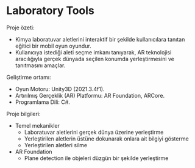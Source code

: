 # Laboratory Tools
Proje özeti:
  - Kimya laboratuvar aletlerini interaktif bir şekilde kullanıcılara tanıtan eğitici bir mobil oyun oyundur.
  - Kullanıcıya istediği aleti seçme imkanı tanıyarak, AR teknolojisi aracılığıyla gerçek dünyada seçilen konumda yerleştirmesini ve tanıtmasını amaçlar.

Geliştirme ortamı:
  - Oyun Motoru: Unity3D (2021.3.4f1).
  - Artırılmış Gerçeklik (AR) Platformu: AR Foundation, ARCore.
  - Programlama Dili: C#.

Proje bilgileri:
  - Temel mekanikler
      - Laboratuvar aletlerini gerçek dünya üzerine yerleştirme
      - Yerleştirilen aletlerin üstüne dokunarak onlara ait bilgiyi gösterme
      - Yerleştirilen aletleri silme
  - AR Foundation
      - Plane detection ile objeleri düzgün bir şekilde yerleştirme


